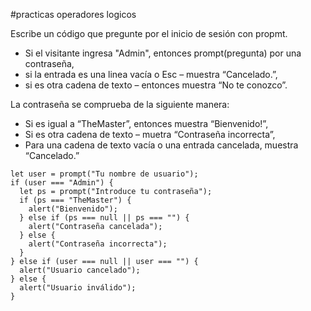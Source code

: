 #practicas operadores logicos

Escribe un código que pregunte por el inicio de sesión con propmt.

- Si el visitante ingresa "Admin", entonces prompt(pregunta) por una contraseña, 
- si la entrada es una linea vacía o Esc – muestra “Cancelado.”,
- si es otra cadena de texto – entonces muestra “No te conozco”.

La contraseña se comprueba de la siguiente manera:

- Si es igual a “TheMaster”, entonces muestra “Bienvenido!”,
- Si es otra cadena de texto – muetra “Contraseña incorrecta”,
- Para una cadena de texto vacía o una entrada cancelada, muestra “Cancelado.”

```Js
let user = prompt("Tu nombre de usuario");
if (user === "Admin") {
  let ps = prompt("Introduce tu contraseña");
  if (ps === "TheMaster") {
    alert("Bienvenido");
  } else if (ps === null || ps === "") {
    alert("Contraseña cancelada");
  } else {
    alert("Contraseña incorrecta");
  }
} else if (user === null || user === "") {
  alert("Usuario cancelado");
} else {
  alert("Usuario inválido");
}
```
